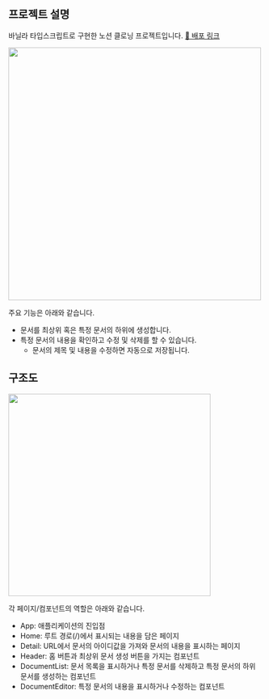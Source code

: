 ## 프로젝트 설명

바닐라 타입스크립트로 구현한 노션 클로닝 프로젝트입니다. <a href="https://notion-clone-two-delta.vercel.app/">🔗 배포 링크</a>

<kbd>
  <img height="500px" src="https://github.com/seeyoujeong/notion-clone/assets/40534414/f8f0947f-987d-42a8-8a6a-56d491b08f05" />
</kbd>
  
주요 기능은 아래와 같습니다.

- 문서를 최상위 혹은 특정 문서의 하위에 생성합니다.
- 특정 문서의 내용을 확인하고 수정 및 삭제를 할 수 있습니다.
  - 문서의 제목 및 내용을 수정하면 자동으로 저장됩니다.

## 구조도

<kbd>
  <img height="400px" src="https://github.com/seeyoujeong/notion-clone/assets/40534414/83dce91c-1302-4dbc-b915-d7d32b5b5edd" />
</kbd>

각 페이지/컴포넌트의 역할은 아래와 같습니다.

- App: 애플리케이션의 진입점
- Home: 루트 경로(/)에서 표시되는 내용을 담은 페이지
- Detail: URL에서 문서의 아이디값을 가져와 문서의 내용을 표시하는 페이지
- Header: 홈 버튼과 최상위 문서 생성 버튼을 가지는 컴포넌트
- DocumentList: 문서 목록을 표시하거나 특정 문서를 삭제하고 특정 문서의 하위 문서를 생성하는 컴포넌트
- DocumentEditor: 특정 문서의 내용을 표시하거나 수정하는 컴포넌트
